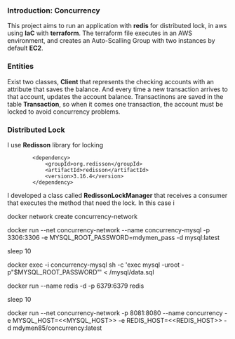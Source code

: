 
### Introduction: Concurrency

This project aims to run an application with **redis** for distributed lock, in aws using **IaC** with **terraform**. The terraform file executes in an AWS environment, and creates an Auto-Scalling Group with two instances by default **EC2**. 

### Entities

Exist two classes, **Client** that represents the checking accounts with an attribute that saves the balance. And every time a new transaction arrives to that account, updates the account balance. Transactinons are saved in the table **Transaction**, so when it comes one transaction, the account must be locked to avoid concurrency problems.

### Distributed Lock

I use **Redisson** library for locking

```
		<dependency>
		    <groupId>org.redisson</groupId>
		    <artifactId>redisson</artifactId>
		    <version>3.16.4</version>
		</dependency>
```

I developed a class called **RedissonLockManager** that receives a consumer that executes the method that need the lock. In this case i  



docker network create concurrency-network

docker run --net concurrency-network --name concurrency-mysql -p 3306:3306 -e MYSQL_ROOT_PASSWORD=mdymen_pass -d mysql:latest

sleep 10

docker exec -i concurrency-mysql sh -c 'exec mysql -uroot -p"$MYSQL_ROOT_PASSWORD"' < /mysql/data.sql

docker run --name redis -d -p 6379:6379 redis

sleep 10

docker run --net concurrency-network -p 8081:8080 --name concurrency -e MYSQL_HOST=<<MYSQL_HOST>> -e REDIS_HOST=<<REDIS_HOST>> -d mdymen85/concurrency:latest
